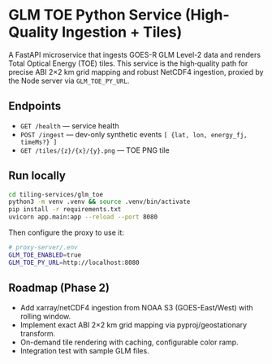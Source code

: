 # GLM TOE Python Service (High-Quality Ingestion + Tiles)

A FastAPI microservice that ingests GOES-R GLM Level-2 data and renders Total Optical Energy (TOE) tiles. This service is the high‑quality path for precise ABI 2×2 km grid mapping and robust NetCDF4 ingestion, proxied by the Node server via `GLM_TOE_PY_URL`.

## Endpoints

- `GET /health` — service health
- `POST /ingest` — dev-only synthetic events `[ {lat, lon, energy_fj, timeMs?} ]`
- `GET /tiles/{z}/{x}/{y}.png` — TOE PNG tile

## Run locally

```bash
cd tiling-services/glm_toe
python3 -m venv .venv && source .venv/bin/activate
pip install -r requirements.txt
uvicorn app.main:app --reload --port 8080
```

Then configure the proxy to use it:

```bash
# proxy-server/.env
GLM_TOE_ENABLED=true
GLM_TOE_PY_URL=http://localhost:8080
```

## Roadmap (Phase 2)

- Add xarray/netCDF4 ingestion from NOAA S3 (GOES-East/West) with rolling window.
- Implement exact ABI 2×2 km grid mapping via pyproj/geostationary transform.
- On-demand tile rendering with caching, configurable color ramp.
- Integration test with sample GLM files.

